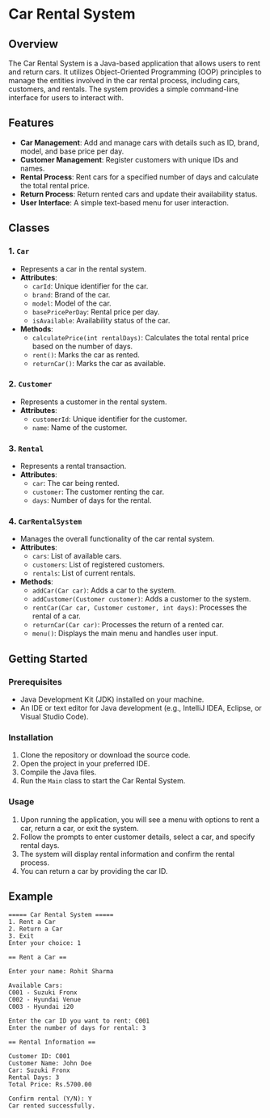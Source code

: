 # Car Rental System

## Overview

The Car Rental System is a Java-based application that allows users to rent and return cars. It utilizes Object-Oriented Programming (OOP) principles to manage the entities involved in the car rental process, including cars, customers, and rentals. The system provides a simple command-line interface for users to interact with.

## Features

- **Car Management**: Add and manage cars with details such as ID, brand, model, and base price per day.
- **Customer Management**: Register customers with unique IDs and names.
- **Rental Process**: Rent cars for a specified number of days and calculate the total rental price.
- **Return Process**: Return rented cars and update their availability status.
- **User  Interface**: A simple text-based menu for user interaction.

## Classes

### 1. `Car`
- Represents a car in the rental system.
- **Attributes**:
  - `carId`: Unique identifier for the car.
  - `brand`: Brand of the car.
  - `model`: Model of the car.
  - `basePricePerDay`: Rental price per day.
  - `isAvailable`: Availability status of the car.
- **Methods**:
  - `calculatePrice(int rentalDays)`: Calculates the total rental price based on the number of days.
  - `rent()`: Marks the car as rented.
  - `returnCar()`: Marks the car as available.

### 2. `Customer`
- Represents a customer in the rental system.
- **Attributes**:
  - `customerId`: Unique identifier for the customer.
  - `name`: Name of the customer.

### 3. `Rental`
- Represents a rental transaction.
- **Attributes**:
  - `car`: The car being rented.
  - `customer`: The customer renting the car.
  - `days`: Number of days for the rental.

### 4. `CarRentalSystem`
- Manages the overall functionality of the car rental system.
- **Attributes**:
  - `cars`: List of available cars.
  - `customers`: List of registered customers.
  - `rentals`: List of current rentals.
- **Methods**:
  - `addCar(Car car)`: Adds a car to the system.
  - `addCustomer(Customer customer)`: Adds a customer to the system.
  - `rentCar(Car car, Customer customer, int days)`: Processes the rental of a car.
  - `returnCar(Car car)`: Processes the return of a rented car.
  - `menu()`: Displays the main menu and handles user input.

## Getting Started

### Prerequisites

- Java Development Kit (JDK) installed on your machine.
- An IDE or text editor for Java development (e.g., IntelliJ IDEA, Eclipse, or Visual Studio Code).

### Installation

1. Clone the repository or download the source code.
2. Open the project in your preferred IDE.
3. Compile the Java files.
4. Run the `Main` class to start the Car Rental System.

### Usage

1. Upon running the application, you will see a menu with options to rent a car, return a car, or exit the system.
2. Follow the prompts to enter customer details, select a car, and specify rental days.
3. The system will display rental information and confirm the rental process.
4. You can return a car by providing the car ID.

## Example

```plaintext
===== Car Rental System =====
1. Rent a Car
2. Return a Car
3. Exit
Enter your choice: 1

== Rent a Car ==

Enter your name: Rohit Sharma

Available Cars:
C001 - Suzuki Fronx
C002 - Hyundai Venue
C003 - Hyundai i20

Enter the car ID you want to rent: C001
Enter the number of days for rental: 3

== Rental Information ==

Customer ID: C001
Customer Name: John Doe
Car: Suzuki Fronx
Rental Days: 3
Total Price: Rs.5700.00

Confirm rental (Y/N): Y
Car rented successfully.
